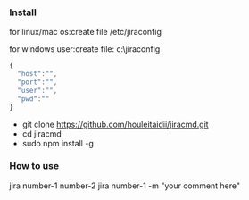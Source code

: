 ### Install
for linux/mac os:create file /etc/jiraconfig

for windows user:create file: c:\jiraconfig
```javascript
{
  "host":"",
  "port":"",
  "user":"",
  "pwd":""
}
```

- git clone https://github.com/houleitaidii/jiracmd.git
- cd jiracmd
- sudo npm install -g

### How to use
jira number-1 number-2
jira number-1 -m "your comment here" 
